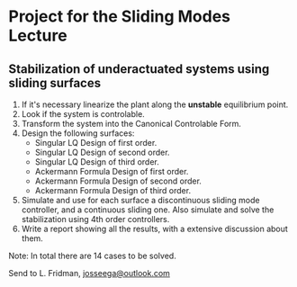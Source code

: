 # Project for the Sliding Modes Lecture



## Stabilization of underactuated systems using sliding surfaces

1. If it's necessary linearize the plant along the **unstable** equilibrium point.
2. Look if the system is controlable.
3. Transform the system into the Canonical Controlable Form.
4. Design the following surfaces:
    - Singular LQ Design of first order.
    - Singular LQ Design of second order.
    - Singular LQ Design of third order.
    - Ackermann Formula Design of first order.
    - Ackermann Formula Design of second order.
    - Ackermann Formula Design of third order.
5. Simulate and use for each surface a discontinuous sliding mode controller, and a continuous sliding one. Also simulate and solve the stabilization using 4th order controllers. 
6. Write a report showing all the results, with a extensive discussion about them.

Note: In total there are 14 cases to be solved. 

Send to L. Fridman, josseega@outlook.com
